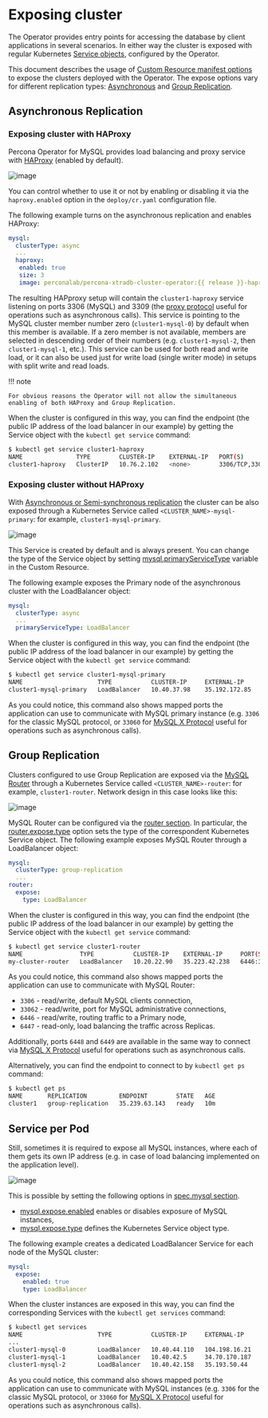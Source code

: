 # Exposing cluster

The Operator provides entry points for accessing the database by client
applications in several scenarios. In either way the cluster is exposed with
regular Kubernetes [Service objects](https://kubernetes.io/docs/concepts/services-networking/service/),
configured by the Operator.

This document describes the usage of [Custom Resource manifest options](operator.md#operator-custom-resource-options)
to expose the clusters deployed with the Operator. The expose options vary for
different replication types: [Asynchronous](https://dev.mysql.com/doc/refman/8.0/en/replication.html)
and [Group Replication](https://dev.mysql.com/doc/refman/8.0/en/group-replication.html).

## Asynchronous Replication

### Exposing cluster with HAProxy

Percona Operator for MySQL provides load balancing and proxy service with
[HAProxy](https://haproxy.org) (enabled by default).

![image](assets/images/exposure-haproxy.svg)

You can control whether to use it or not by enabling or disabling it via the
`haproxy.enabled` option in the `deploy/cr.yaml` configuration file.

The following example turns on the asynchronous replication and enables HAProxy:

```yaml
mysql:
  clusterType: async
  ...
  haproxy: 
   enabled: true
   size: 3
   image: perconalab/percona-xtradb-cluster-operator:{{ release }}-haproxy
```

The resulting HAPproxy setup will contain the `cluster1-haproxy` service
listening on ports 3306 (MySQL) and 3309 (the [proxy protocol](https://www.haproxy.com/blog/haproxy/proxy-protocol/)
useful for operations such as asynchronous calls).
This service is pointing to the MySQL cluster member number zero
(`cluster1-mysql-0`) by default when this member is available. If a zero
member is not available, members are selected in descending order of their
numbers (e.g. `cluster1-mysql-2`, then `cluster1-mysql-1`, etc.). This
service can be used for both read and write load, or it can also be used
just for write load (single writer mode) in setups with split write and read
loads.

!!! note

    For obvious reasons the Operator will not allow the simultaneous
    enabling of both HAProxy and Group Replication.

When the cluster is configured in this way, you can find the endpoint (the
public IP address of the load balancer in our example) by getting the Service
object with the `kubectl get service` command:

```bash
$ kubectl get service cluster1-haproxy
NAME               TYPE        CLUSTER-IP    EXTERNAL-IP   PORT(S)                      AGE
cluster1-haproxy   ClusterIP   10.76.2.102   <none>        3306/TCP,3307/TCP,3309/TCP   2m32s
```

### Exposing cluster without HAProxy

With [Asynchronous or Semi-synchronous replication](https://dev.mysql.com/doc/refman/8.0/en/group-replication-primary-secondary-replication.html)
the cluster can be also exposed through a Kubernetes Service called
`<CLUSTER_NAME>-mysql-primary`: for example, `cluster1-mysql-primary`.

![image](assets/images/exposure-async.svg)

This Service is created by default and is always present. You can change the
type of the Service object by setting [mysql.primaryServiceType](operator.md#mysql-primaryservicetype)
variable in the Custom Resource.

The following example exposes the Primary node of the asynchronous cluster with
the LoadBalancer object:

```yaml
mysql:
  clusterType: async
  ...
  primaryServiceType: LoadBalancer
```

When the cluster is configured in this way, you can find the endpoint (the
public IP address of the load balancer in our example) by getting the Service
object with the `kubectl get service` command:

```bash
$ kubectl get service cluster1-mysql-primary
NAME                     TYPE           CLUSTER-IP     EXTERNAL-IP     PORT(S)                                                         AGE
cluster1-mysql-primary   LoadBalancer   10.40.37.98    35.192.172.85   3306:32146/TCP,33062:31062/TCP,33060:32026/TCP,6033:30521/TCP   3m31s
```

As you could notice, this command also shows mapped ports the application can
use to communicate with MySQL primary instance (e.g. `3306` for the classic
MySQL protocol, or `33060` for [MySQL X Protocol](https://dev.mysql.com/doc/dev/mysql-server/latest/page_mysqlx_protocol.html)
useful for operations such as asynchronous calls).

## Group Replication

Clusters configured to use Group Replication are exposed via the [MySQL Router](https://dev.mysql.com/doc/mysql-router/8.0/en/)
through a Kubernetes Service called `<CLUSTER_NAME>-router`: for example,
`cluster1-router`. Network design in this case looks like this:

![image](assets/images/exposure-gr.svg)

MySQL Router can be configured via the [router section](operator.md#operator-router-section).
In particular, the [router.expose.type](operator.md#router-expose-type) option sets the
type of the correspondent Kubernetes Service object. The following example
exposes MySQL Router through a LoadBalancer object:

```yaml
mysql:
  clusterType: group-replication
  ...
router:
  expose:
    type: LoadBalancer
```

When the cluster is configured in this way, you can find the endpoint (the
public IP address of the load balancer in our example) by getting the Service
object with the `kubectl get service` command:

```bash
$ kubectl get service cluster1-router
NAME                TYPE           CLUSTER-IP    EXTERNAL-IP     PORT(S)                                                       AGE
my-cluster-router   LoadBalancer   10.20.22.90   35.223.42.238   6446:30852/TCP,6447:31694/TCP,6448:31515/TCP,6449:31686/TCP   18h
```

As you could notice, this command also shows mapped ports the application can
use to communicate with MySQL Router:

* `3306` - read/write, default MySQL clients connection,
* `33062` - read/write, port for MySQL administrative connections,
* `6446` - read/write, routing traffic to a Primary node,
* `6447` - read-only, load balancing the traffic across Replicas.

Additionally, ports `6448` and `6449` are available in the same way to
connect via [MySQL X Protocol](https://dev.mysql.com/doc/dev/mysql-server/latest/page_mysqlx_protocol.html)
useful for operations such as asynchronous calls.

Alternatively, you can find the endpoint to connect to by `kubectl get ps`
command:

```bash
$ kubectl get ps
NAME       REPLICATION         ENDPOINT        STATE   AGE
cluster1   group-replication   35.239.63.143   ready   10m
```

## Service per Pod

Still, sometimes it is required to expose all MySQL instances, where each of
them gets its own IP address (e.g. in case of load balancing implemented on the
application level).

![image](assets/images/exposure-all.svg)

This is possible by setting the following options in [spec.mysql section](operator.md#operator-mysql-section).

* [mysql.expose.enabled](operator.md#mysql-expose-enabled) enables or disables exposure
    of MySQL instances,
* [mysql.expose.type](operator.md#mysql-expose-type) defines the Kubernetes Service
    object type.

The following example creates a dedicated LoadBalancer Service for each node of
the MySQL cluster:

```yaml
mysql:
  expose:
    enabled: true
    type: LoadBalancer
```

When the cluster instances are exposed in this way, you can find the
corresponding Services with the `kubectl get services` command:

```bash
$ kubectl get services
NAME                     TYPE           CLUSTER-IP     EXTERNAL-IP     PORT(S)                                                         AGE
...
cluster1-mysql-0         LoadBalancer   10.40.44.110   104.198.16.21   3306:31009/TCP,33062:31319/TCP,33060:30737/TCP,6033:30660/TCP   75s
cluster1-mysql-1         LoadBalancer   10.40.42.5     34.70.170.187   3306:30601/TCP,33062:30273/TCP,33060:30910/TCP,6033:30847/TCP   75s
cluster1-mysql-2         LoadBalancer   10.40.42.158   35.193.50.44    3306:32042/TCP,33062:31576/TCP,33060:31656/TCP,6033:31448/TCP   75s
```

As you could notice, this command also shows mapped ports the application can
use to communicate with MySQL instances (e.g. `3306` for the classic MySQL
protocol, or `33060` for [MySQL X Protocol](https://dev.mysql.com/doc/dev/mysql-server/latest/page_mysqlx_protocol.html)
useful for operations such as asynchronous calls).
